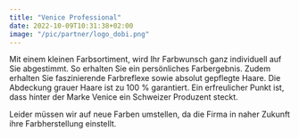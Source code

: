 ```yaml
---
title: "Venice Professional"
date: 2022-10-09T10:31:38+02:00
image: "/pic/partner/logo_dobi.png"
---
```


Mit einem kleinen Farbsortiment, wird Ihr Farbwunsch ganz individuell auf Sie abgestimmt. 
So erhalten Sie ein persönliches Farbergebnis.
Zudem erhalten Sie faszinierende Farbreflexe sowie absolut gepflegte Haare.
Die Abdeckung grauer Haare ist zu 100 % garantiert.
Ein erfreulicher Punkt ist, dass hinter der Marke Venice ein Schweizer Produzent steckt.

Leider müssen wir auf neue Farben umstellen, da die Firma in naher Zukunft ihre Farbherstellung einstellt.

